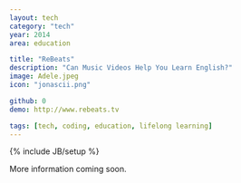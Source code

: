 ```yaml
---
layout: tech
category: "tech"
year: 2014
area: education 

title: "ReBeats"
description: "Can Music Videos Help You Learn English?"
image: Adele.jpeg
icon: "jonascii.png"

github: 0
demo: http://www.rebeats.tv

tags: [tech, coding, education, lifelong learning]
---
```

{% include JB/setup %}

More information coming soon.